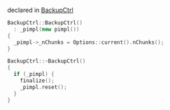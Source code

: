 declared in [BackupCtrl](backupctrl.hpp.md)

```cpp
BackupCtrl::BackupCtrl()
  : _pimpl(new pimpl())
{
  _pimpl->_nChunks = Options::current().nChunks();
}

BackupCtrl::~BackupCtrl()
{
  if (_pimpl) {
    finalize();
    _pimpl.reset();
  }
}
```
